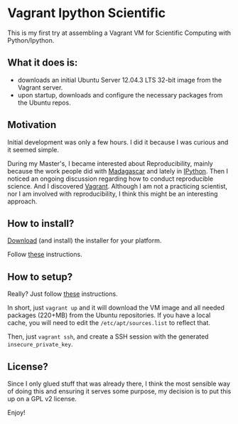 # Vagrant Ipython Scientific

This is my first try at assembling a Vagrant VM for Scientific Computing with Python/Ipython.

## What it does is:
* downloads an initial Ubuntu Server 12.04.3 LTS 32-bit image from the Vagrant server.
* upon startup, downloads and configure the necessary packages from the Ubuntu repos.

## Motivation
Initial development was only a few hours.
I did it because I was curious and it seemed simple.

During my Master's, I became interested about Reproducibility, mainly because the work people did with [Madagascar](http://www.ahay.org/wiki/Main_Page) and lately in [IPython](http://www.ipython.org).
Then I noticed an ongoing discussion regarding how to conduct reproducible science. 
And I discovered [Vagrant](http://www.vagrantup.com/). Although I am not a practicing scientist, nor I am involved with reproducibility, I think this might be an interesting approach.

## How to install?
[Download](http://downloads.vagrantup.com/tags/v1.3.0) (and install) the installer for your platform.

Follow [these](http://docs.vagrantup.com/v2/installation/index.html) instructions.

## How to setup?
Really?
Just follow [these](http://docs.vagrantup.com/v2/installation/index.html) instructions.

In short, just `vagrant up` and it will download the VM image and all needed packages (220+MB) from the Ubuntu repositories. If you have a local cache, you will need to edit the `/etc/apt/sources.list` to reflect that.

Then, just `vagrant ssh`, and create a SSH session with the generated `insecure_private_key`.

## License?
Since I only glued stuff that was already there, I think the most sensible way of doing this and ensuring it serves some purpose, my decision is to put this up on a GPL v2 license.

Enjoy!
